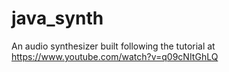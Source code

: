 # java_synth
An audio synthesizer built following the tutorial at https://www.youtube.com/watch?v=q09cNItGhLQ 